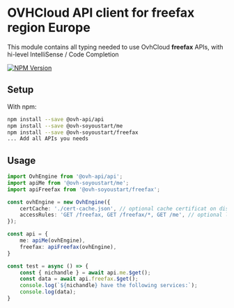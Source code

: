 # OVHCloud API client for **freefax** region Europe

This module contains all typing needed to use OvhCloud **freefax** APIs, with hi-level IntelliSense / Code Completion

[![NPM Version](https://img.shields.io/npm/v/@ovh-soyoustart/freefax.svg?style=flat)](https://www.npmjs.org/package/@ovh-soyoustart/freefax)

## Setup

With npm:

```bash
npm install --save @ovh-api/api
npm install --save @ovh-soyoustart/me
npm install --save @ovh-soyoustart/freefax
... Add all APIs you needs
```

## Usage

```typescript
import OvhEngine from '@ovh-api/api';
import apiMe from '@ovh-soyoustart/me';
import apiFreefax from '@ovh-soyoustart/freefax';

const ovhEngine = new OvhEngine({ 
    certCache: './cert-cache.json', // optional cache certificat on disk.
    accessRules: 'GET /freefax, GET /freefax/*, GET /me', // optional limit the requested privileges.
});

const api = {
    me: apiMe(ovhEngine),
    freefax: apiFreefax(ovhEngine),
}

const test = async () => {
    const { nichandle } = await api.me.$get();
    const data = await api.freefax.$get();
    console.log(`${nichandle} have the following services:`);
    console.log(data);
}
```
